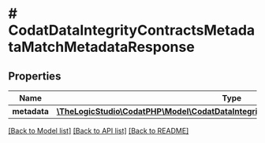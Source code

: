 # # CodatDataIntegrityContractsMetadataMatchMetadataResponse

## Properties

Name | Type | Description | Notes
------------ | ------------- | ------------- | -------------
**metadata** | [**\TheLogicStudio\CodatPHP\Model\CodatDataIntegrityContractsMetadataMatchMetadata[]**](CodatDataIntegrityContractsMetadataMatchMetadata.md) |  | [optional]

[[Back to Model list]](../../README.md#models) [[Back to API list]](../../README.md#endpoints) [[Back to README]](../../README.md)

